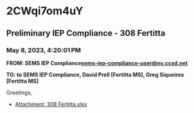 # 2CWqi7om4uY
## Preliminary IEP Compliance - 308 Fertitta
### May 8, 2023, 4:20:01 PM
**FROM: SEMS IEP Compliance<sems-iep-compliance-user@nv.ccsd.net>**

**TO: to SEMS IEP Compliance, David Prell [Fertitta MS], Greg Siqueiros [Fertitta MS]**


Greetings, 





* [Attachment: 308 Fertitta.xlsx](2CWqi7om4uY-attachment-1.xlsx)
